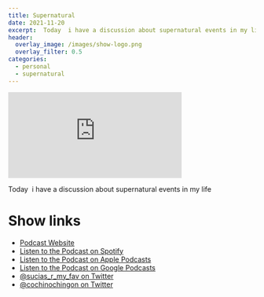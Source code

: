 ```yaml
---
title: Supernatural
date: 2021-11-20
excerpt:  Today  i have a discussion about supernatural events in my life
header:
  overlay_image: /images/show-logo.png
  overlay_filter: 0.5
categories: 
  - personal
  - supernatural
---
```


<iframe src='https://embed.podcasts.apple.com/us/podcast/supernatural/id1548173787?i=1000542540014&amp;theme=dark' width='70%' height='175' frameborder='0' allowtransparency='true' allow='encrypted-media'></iframe>

Today  i have a discussion about supernatural events in my life

# Show links

* <i class='fas fa-link'></i> [Podcast Website](https://sucias.xyz)
* <i class='fab fa-spotify'></i> [Listen to the Podcast on Spotify](https://open.spotify.com/show/3XjoipCU3QzeIaQAAQpBdW)
* <i class='fas fa-podcast'></i> [Listen to the Podcast on Apple Podcasts](https://podcasts.apple.com/us/podcast/sucias-are-my-favorite/id1548173787)
* <i class='fab fa-google-play'></i> [Listen to the Podcast on Google Podcasts](https://podcasts.google.com/feed/aHR0cHM6Ly9hbmNob3IuZm0vcy80MjI0YzYzYy9wb2RjYXN0L3Jzcw==)
* <i class='fab fa-twitter'></i> [@sucias_r_my_fav on Twitter](https://twitter.com/sucias_r_my_fav)
* <i class='fab fa-twitter'></i> [@cochinochingon on Twitter](https://twitter.com/cochinochingon)
